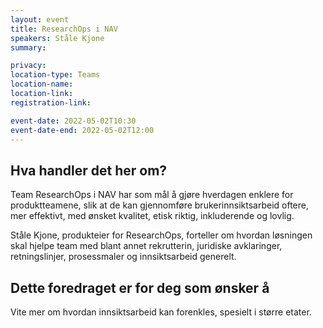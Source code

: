 ```yaml
---
layout: event
title: ResearchOps i NAV
speakers: Ståle Kjone
summary: 

privacy: 
location-type: Teams
location-name:
location-link:
registration-link:

event-date: 2022-05-02T10:30
event-date-end: 2022-05-02T12:00
---
```

## Hva handler det her om?
Team ResearchOps i NAV har som mål å gjøre hverdagen enklere for produktteamene, slik at de kan gjennomføre brukerinnsiktsarbeid oftere, 
mer effektivt, med ønsket kvalitet, etisk riktig, inkluderende og lovlig.  

Ståle Kjone, produkteier for ResearchOps, forteller om hvordan løsningen skal hjelpe team med blant annet rekrutterin, juridiske avklaringer, 
retningslinjer, prosessmaler og innsiktsarbeid generelt.

## Dette foredraget er for deg som ønsker å
Vite mer om hvordan innsiktsarbeid kan forenkles, spesielt i større etater.
